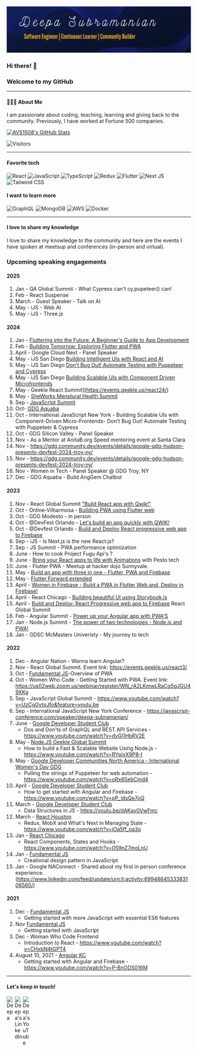 [![Deepa Subramanian - Developer, community builder, relentless learner](assets/github.gif)](https://deepasubramanian.dev)

### Hi there! 👋 
### Welcome to my GitHub

---- 
#### 👩🏽‍💻 About Me

I am passionate about coding, teaching, learning and giving back to the community. Previously, I have worked at Fortune 500 companies.

[![AVS1508's GitHub Stats](https://github-readme-stats.vercel.app/api?username=sdkdeepa&show_icons=true)](https://github.com/sdkdeepa)

![Visitors](https://api.visitorbadge.io/api/visitors?path=https%3A%2F%2Fgithub.com%2Fsdkdeepa&label=Visitors&labelColor=%23d9e3f0&countColor=%232ccce4)

---- 
#### Favorite tech 

![React](https://img.shields.io/badge/react-%2320232a.svg?style=for-the-badge&logo=react&logoColor=%2361DAFB)
![JavaScript](https://img.shields.io/badge/javascript-%23323330.svg?style=for-the-badge&logo=javascript&logoColor=%23F7DF1E)
![TypeScript](https://img.shields.io/badge/typescript-%23007ACC.svg?style=for-the-badge&logo=typescript&logoColor=white)
![Redux](https://img.shields.io/badge/redux-%23593d88.svg?style=for-the-badge&logo=redux&logoColor=white)
![Flutter](https://img.shields.io/badge/Flutter-%2302569B.svg?style=for-the-badge&logo=Flutter&logoColor=white)
![Next JS](https://img.shields.io/badge/Next-black?style=for-the-badge&logo=next.js&logoColor=white)
![Tailwind CSS](https://img.shields.io/badge/tailwindcss-%2338B2AC.svg?style=for-the-badge&logo=tailwind-css&logoColor=white)

#### I want to learn more

![GraphQL](https://img.shields.io/badge/-GraphQL-E10098?style=for-the-badge&logo=graphql&logoColor=white)
![MongoDB](https://img.shields.io/badge/MongoDB-%234ea94b.svg?style=for-the-badge&logo=mongodb&logoColor=white)
![AWS](https://img.shields.io/badge/AWS-%23FF9900.svg?style=for-the-badge&logo=amazon-aws&logoColor=white)
![Docker](https://img.shields.io/badge/docker-%230db7ed.svg?style=for-the-badge&logo=docker&logoColor=white)

----

#### I love to share my knowledge
I love to share my knowledge to the community and here are the events I have spoken at meetsup and conferences (in-person and virtual).

<h3>Upcoming speaking engagements</h3>

#### 2025

<ol>
                <li class="event">Jan - QA Global Summit - What Cypress can't cy.pupeteer() can!</li>
                <li class="event">Feb - React Suspense </li>
                <li class="event">March - Guest Speaker - Talk on AI </li>
                <li class="event">May - iJS - Web AI </li>
                <li class="event">May - iJS - Three.js</li>
            </ol>

#### 2024
1. Jan - [Fluttering into the Future: A Beginner's Guide to App Development](https://gdg.community.dev/events/details/google-gdg-broward-county-fl-presents-fluttering-into-the-future-a-beginners-guide-to-app-development/)
2. Feb - [Building Tomorrow: Exploring Flutter and PWA](https://www.tracydevs.com/2024/02/building-tomorrow-exploring-flutter-pwa/)
3. April - Google Cloud Next - Panel Speaker
5. May - iJS San Diego [Building Intelligent UIs with React and AI](https://javascript-conference.com/react/intelligent-ui-react-ai/)
6. May - iJS San Diego [Don't Bug Out! Automate Testing with Puppeteer and Cypress](https://javascript-conference.com/javascript-practices-tools/automate-testing-with-puppeteer-cypress/)
7. May - iJS San Diego [Building Scalable UIs with Component Driven Microfrontends](https://javascript-conference.com/react/scalable-uis-component-driven-microfrontends/)
8. May - Geekle React Summit](https://events.geekle.us/react24/)
9. May - [SheWorks Menstural Health Summit](https://www.eventbrite.com/e/sheworks-period-check-menstrual-health-summit-tickets-860091004347?aff=ebdsoporgprofile)
10. Sep - [JavaScript Summit](https://geekle.us/schedule/javascript24)
11. Oct- [GDG Aquaba](https://gdg.community.dev/events/details/google-gdg-aqaba-presents-unlocking-angular-and-ai-a-match-made-in-code-devfest/)
12. Oct - International JavaScript New York - Building Scalable UIs with Component-Driven Micro-Frontends- Don't Bug Out! Automate Testing with Puppeteer & Cypress
13. Oct - GDG Silicon Valley - Panel Speaker
14. Nov - As a Mentor at AnitaB.org Speed mentoring event at Santa Clara
15. Nov - https://gdg.community.dev/events/details/google-gdg-hudson-presents-devfest-2024-troy-ny/
16. Nov - https://gdg.community.dev/events/details/google-gdg-hudson-presents-devfest-2024-troy-ny/
17. Nov - Women in Tech - Panel Speaker @ GDG Troy, NY
18. Dec - GDG Aquaba - Build AngGem Chatbot

#### 2023
1. Nov - React Global Summit ["Build React app with Qwik!"](https://events.geekle.us/react24/)
2. Oct - Online-Vilharmosa - [Building PWA using Flutter web](https://gdg.community.dev/events/details/google-gdg-villahermosa-presents-devfest-2023-tabasco/cohost-gdg-villahermosa)
3. Oct - GDG Modesto - in person 
4. Oct - @DevFest Orlando - [Let's build an app quickly with QWIK!](https://orlando.devfestflorida.com/speakers)
5. Oct - @Devfest Orlando - [Build and Deploy React progressive web app to Firebase](https://orlando.devfestflorida.com/speakers)
6. Sep - iJS - Is Next.js is the new React.js?
7. Sep - JS Summit - PWA performance optimization
8. June - How to cook Project Fugu Api's ?
9. June - [Bring your React apps to life with Animations](https://www.linkedin.com/feed/update/urn:li:activity:7076929717806800896?utm_source=share&utm_medium=member_desktop) with Pesto tech
10. June -  Flutter PWA - Meetup at hacker dojo Sunnyvale.
11. May - [Build an app with three in one - Flutter, PWA and Firebase](https://gdg.community.dev/events/details/google-gdg-waterloo-presents-build-and-deploy-flutter-pwa-to-firebase/)
12. May - [Flutter Forward extended](https://gdg.community.dev/events/details/google-gdg-san-jose-presents-flutter-forward-extended-hybrid-event/)
13. April - [Women in Firebase - Build a PWA in Flutter Web and, Deploy in Firebase!](https://www.meetup.com/women-in-firebase/events/291971605/?utm_medium=referral&utm_campaign=share-btn_savedevents_share_modal&utm_source=link)
14. April - React Chicago - [Building beautiful UI using Storybook.js](https://www.meetup.com/react-chicago/events/290500610/)
15. April - [Build and Deploy: React Progressive web app to Firebase](https://events.geekle.us/react23/) React Global Summit 
16. Feb - Angular Summit - [Power up your Angular app with PWA'S](https://www.youtube.com/watch?v=9LR6AsdpMOQ&t=479s)
17. Jan - Node.js Summit - [The power of two technologies - Node.js and PWA!](https://www.youtube.com/watch?v=kNU-nOKrjG8&t=253s)
18. Jan - GDSC McMasters Univeristy - My journey to tech

#### 2022
1. Dec - Angular Nation - Wanna learn Angular? 
2. Nov - React Global Summit. Event link: https://events.geekle.us/react3/
3. Oct - [Fundamental JS](https://www.meetup.com/sandiegojs/events/286559765/)-Overview of PWA
4. Oct - Women Who Code - Getting Started with PWA. Event link: https://us02web.zoom.us/webinar/register/WN_rA2LKmwLRaCg5gJGU49XKg
5. Sep - JavaScript Global Summit - https://www.youtube.com/watch?v=UzCgGvtoJfo&feature=youtu.be
6. Sep - International JavaScript New York Conference - https://javascript-conference.com/speaker/deepa-subramanian/
7. June - [Google Developer Student Club](https://gdsc.community.dev/events/details/developer-student-clubs-conestoga-college-waterloo-campus-presents-dos-and-donts-of-graphql-and-rest-api-services/) 
   - Dos and Don’ts of GraphQL and REST API Services - https://www.youtube.com/watch?v=dyGl1HbRV2E
8. May - [Node.JS Geekle Global Summit](https://events.geekle.us/nodejs/) 
   - How to build a Fast & Scalable Website Using Node.js - https://www.youtube.com/watch?v=RYpivX9P8-I
9. May - [Google Developer Communities North America - International Women's Day GDG](https://rsvp.withgoogle.com/events/iwd-northamerica)
   - Pulling the strings of Puppeteer for web automation - https://www.youtube.com/watch?v=oRx6SebCmd4
10. April - [Google Developer Student Club](https://gdsc.community.dev/events/details/developer-student-clubs-conestoga-college-waterloo-campus-presents-how-to-get-started-with-angular-and-firebase-online-event/)
    - How to get started with Angular and Firebase - https://www.youtube.com/watch?v=pP_ldsQe7oQ
11. March - [Google Developer Student Club](https://gdsc.community.dev/events/details/developer-student-clubs-conestoga-college-waterloo-campus-presents-js-data-structures-online-event/)
    - Data Structures in JS -  https://youtu.be/dAKay0VwFmc 
12. March - [React Houston](https://www.meetup.com/Houston-React-Js-Group/events/283828748/)
    - Redux, MobX and What's Next in Managing State - https://www.youtube.com/watch?v=iOa5ff_ga3o
13. Jan - [React Chicago](https://www.meetup.com/React-Chicago/events/282659282/)
    - React Components, States and Hooks - https://www.youtube.com/watch?v=0S9nZ7moLnU
14. Jan - [Fundamental JS](https://www.meetup.com/sandiegojs/events/283090494)
    - Creational design pattern in JavaScript 
15. Jan - Google NAConnect - Shared about my first in person conference experience.(https://www.linkedin.com/feed/update/urn:li:activity:6994864533383106560/)

#### 2021

1. Dec - [Fundamental JS](https://www.meetup.com/sandiegojs/events/whwkqsyccqbdc/) 
   - Getting started with more JavaScript with essential ES6 features 
2. Nov [Fundamental JS](https://www.meetup.com/sandiegojs/events/whwkqsyccnbkc/)
    - Getting started with JavaScript
3. Dec - Woman Who Code Frontend 
    - Introduction to React - https://www.youtube.com/watch?v=CHxbN4tGPT4
4. August 10, 2021 - [Angular KC](https://www.meetup.com/angularkc/events/279845252/)
    - Getting started with Angular and Firebase - https://www.youtube.com/watch?v=P-BnODS016M   
----

#### Let's keep in touch!
<a href="https://twitter.com/sdk_deepa">
  <img align="left" alt="Deepa" width="22px"src="https://cdn.jsdelivr.net/npm/simple-icons@v3/icons/twitter.svg" />
</a>
<a href="https://www.linkedin.com/in/sdkdeepa/">
  <img align="left" alt="Deepa's LinkedIn" width="22px" src="https://cdn.jsdelivr.net/npm/simple-icons@v3/icons/linkedin.svg" />
</a>
<a href="https://www.youtube.com/@sdkdeepa/">
  <img align="left" alt="Deepa's YouTube" width="22px" src="https://cdn.jsdelivr.net/npm/simple-icons@v3/icons/youtube.svg" />
</a>
